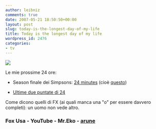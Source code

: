 ```yaml
---
author: leibniz
comments: true
date: 2007-05-21 18:50:50+00:00
layout: post
slug: today-is-the-longest-day-of-my-life
title: Today is the longest day of my life
wordpress_id: 2476
categories:
- tv
---
```


![](http://www.arune.com/images/bauer06.jpg)

Le mie prossime 24 ore:



	
  * Season finale dei Simpsons: [24 minutes](http://mrekofiles.blogspot.com/2007/05/usa-simpson-s18e22-24-minutes.html) (cioè [questo](http://www.youtube.com/watch?v=W-SCLZ8av8Y))

	
  * [Ultime due puntate di 24](http://www.fox.com/24/)


Come dicono quelli di FX (ai quali manca una "o" per essere davvero completi): un uomo non vede altro.


### Fox Usa - YouTube - Mr.Eko - [arune](http://www.arune.com/?p=263)
